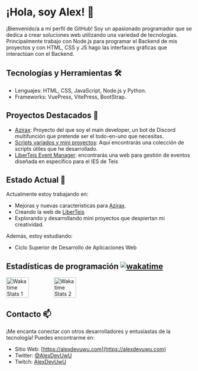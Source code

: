 # ¡Hola, soy Alex! 👋

¡Bienvenido/a a mi perfil de GitHub! Soy un apasionado programador que se dedica a crear soluciones web utilizando una variedad de tecnologías. Principalmente trabajo con Node.js para programar el Backend de mis proyectos y con HTML, CSS y JS hago las interfaces gráficas que interactúan con el Backend.

## Tecnologías y Herramientas 🛠️

- Lenguajes: HTML, CSS, JavaScript, Node.js y Python.
- Frameworks: VuePress, VitePress, BootStrap.

## Proyectos Destacados 🚀

- [Azirax](https://azirax.tk): Proyecto del que soy el main developer, un bot de Discord multifunción que pretende ser el todo-en-uno que necesitas.
- [Scripts variados y mini proyectos](https://github.com/AlexDeveloperUwU/scripts): Aquí encontrarás una colección de scripts útiles que he desarrollado.
- [LiberTeis Event Manager](https://github.com/AlexDeveloperUwU/liberteis): encontrarás una web para gestión de eventos diseñada en específico para el IES de Teis

## Estado Actual 🌱

Actualmente estoy trabajando en:

- Mejoras y nuevas características para [Azirax](https://azirax.site).
- Creando la web de [LiberTeis](https://github.com/alexdeveloperuwu/liberteis)
- Explorando y desarrollando mini proyectos que despiertan mi creatividad.

Además, estoy estudiando:

- Ciclo Superior de Desarrollo de Aplicaciones Web

## Estadísticas de programación [![wakatime](https://wakatime.com/badge/user/bf86471e-8eef-407a-8125-ccc771f3e40b.svg?style=social)](https://wakatime.com/@bf86471e-8eef-407a-8125-ccc771f3e40b)

<div style="display: flex; justify-content: space-between; width: 50%; margin: 0.1px;">
  <img src="https://wakatime.com/share/@AlexDevUwU/adf969ef-c8c4-45de-9faf-38c591cbf714.svg" alt="Wakatime Stats 1" width=49%/>
  <img src="https://wakatime.com/share/@AlexDevUwU/00163c4e-2b4b-4a93-9d5c-b1b0a12cf6ce.svg" alt="Wakatime Stats 2" width=49%/>
</div>

## Contacto 📫

¡Me encanta conectar con otros desarrolladores y entusiastas de la tecnología! Puedes encontrarme en:

- Sitio Web: [https://alexdevuwu.com](https://alexdevuwu.com)
- Twitter: [@AlexDevUwU](https://twitter.com/AlexDevUwU)
- Twitch: [AlexDevUwU](https://twitch.tv/alexdevuwu)

